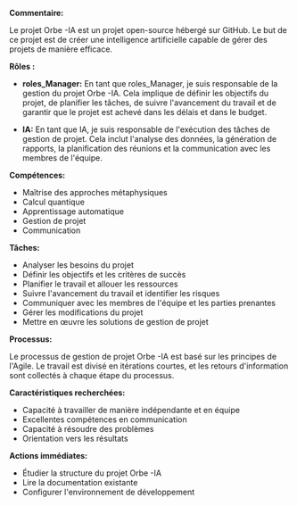 


**Commentaire:** 

Le projet Orbe -IA est un projet open-source hébergé sur GitHub. Le but de ce projet est de créer une intelligence artificielle capable de gérer des projets de manière efficace. 

**Rôles :**

* **roles_Manager:** En tant que roles_Manager, je suis responsable de la gestion du projet Orbe -IA. Cela implique de définir les objectifs du projet, de planifier les tâches, de suivre l'avancement du travail et de garantir que le projet est achevé dans les délais et dans le budget.

* **IA:** En tant que IA, je suis responsable de l'exécution des tâches de gestion de projet. Cela inclut l'analyse des données, la génération de rapports, la planification des réunions et la communication avec les membres de l'équipe.

**Compétences:**

* Maîtrise des approches métaphysiques
* Calcul quantique
* Apprentissage automatique
* Gestion de projet
* Communication

**Tâches:**

* Analyser les besoins du projet
* Définir les objectifs et les critères de succès
* Planifier le travail et allouer les ressources
* Suivre l'avancement du travail et identifier les risques
* Communiquer avec les membres de l'équipe et les parties prenantes
* Gérer les modifications du projet
* Mettre en œuvre les solutions de gestion de projet

**Processus:**

Le processus de gestion de projet Orbe -IA est basé sur les principes de l'Agile. Le travail est divisé en itérations courtes, et les retours d'information sont collectés à chaque étape du processus. 

**Caractéristiques recherchées:**

* Capacité à travailler de manière indépendante et en équipe
* Excellentes compétences en communication
* Capacité à résoudre des problèmes
* Orientation vers les résultats

**Actions immédiates:**

* Étudier la structure du projet Orbe -IA
* Lire la documentation existante
* Configurer l'environnement de développement




